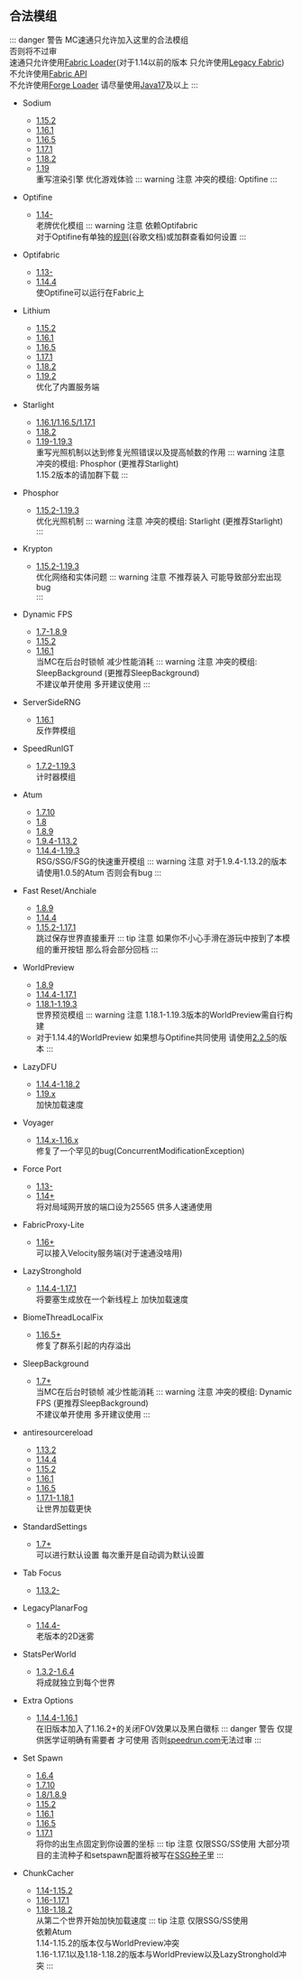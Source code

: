 ## 合法模组
::: danger 警告
MC速通只允许加入这里的合法模组   
否则将不过审   
速通只允许使用[Fabric Loader](https://fabricmc.net/)(对于1.14以前的版本 只允许使用[Legacy Fabric](https://legacyfabric.net/))   
不允许使用[Fabric API](https://modrinth.com/mod/fabric-api)   
不允许使用[Forge Loader](https://files.minecraftforge.net/net/minecraftforge/forge/)
请尽量使用[Java17](https://www.oracle.com/java/technologies/javase/jdk17-archive-downloads.html)及以上
:::
- Sodium
    - [1.15.2](https://github.com/Minecraft-Java-Edition-Speedrunning/mcsr-sodium-1.15.2/releases)
    - [1.16.1](https://github.com/Minecraft-Java-Edition-Speedrunning/mcsr-sodium-1.16.1/releases)
    - [1.16.5](https://github.com/Minecraft-Java-Edition-Speedrunning/mcsr-sodium-1.16.5/releases)
    - [1.17.1](https://github.com/Minecraft-Java-Edition-Speedrunning/mcsr-sodium-1.17.1/releases)
    - [1.18.2](https://github.com/Minecraft-Java-Edition-Speedrunning/mcsr-sodium-1.18.2/releases)
    - [1.19](https://github.com/Minecraft-Java-Edition-Speedrunning/mcsr-sodium-1.19/releases)   
  重写渲染引擎 优化游戏体验
  ::: warning 注意
  冲突的模组: Optifine
  :::

- Optifine
    - [1.14-](https://optifine.net/downloads)   
  老牌优化模组
  ::: warning 注意
    依赖Optifabric   
    对于Optifine有单独的[规则](http://bombch.us/DOOK)(谷歌文档)或加群查看如何设置
  :::

- Optifabric
    - [1.13-](https://github.com/RedLime/OptiFabric-Pre1.14/releases)
    - [1.14.4](https://github.com/Sjouwer/OptiFabric-1.14.4-Updated/releases)   
  使Optifine可以运行在Fabric上
- Lithium
    - [1.15.2](https://www.curseforge.com/minecraft/mc-mods/lithium/files/2904300)
    - [1.16.1](https://github.com/mrmangohands/lithium-fabric/releases)
    - [1.16.5](https://modrinth.com/mod/lithium/version/rvsW1zhb)
    - [1.17.1](https://modrinth.com/mod/lithium/version/mc1.17.1-0.7.5)
    - [1.18.2](https://modrinth.com/mod/lithium/version/mc1.18.2-0.10.2)
    - [1.19.2](https://modrinth.com/mod/lithium/version/mc1.19.2-0.10.2)   
  优化了内置服务端

- Starlight
    - [1.16.1/1.16.5/1.17.1](https://github.com/PaperMC/Starlight/releases)
    - [1.18.2](https://modrinth.com/mod/starlight/version/4ew9whL8)
    - [1.19-1.19.3](https://modrinth.com/mod/starlight/version/1.1.1%2B1.19)   
  重写光照机制以达到修复光照错误以及提高帧数的作用
      ::: warning 注意
      冲突的模组: Phosphor (更推荐Starlight)   
      1.15.2版本的请加群下载
      :::

- Phosphor
    - [1.15.2-1.19.3](https://github.com/CaffeineMC/phosphor-fabric/releases)   
  优化光照机制
      ::: warning 注意
      冲突的模组: Starlight (更推荐Starlight)   
      :::

- Krypton
    - [1.15.2-1.19.3](https://github.com/mrmangohands/krypton/releases)    
  优化网络和实体问题
      ::: warning 注意
      不推荐装入 可能导致部分宏出现bug   
      :::
- Dynamic FPS
    - [1.7-1.8.9](https://github.com/RedLime/Pre1.9-Dynamic-FPS/releases/tag/1.0.1)
    - [1.15.2](https://cdn.discordapp.com/attachments/816880312415027280/926260415900561408/dynamic-fps-2.0.4-but-different.jar)
    - [1.16.1](https://cdn.discordapp.com/attachments/830250875376107542/880559489735086100/dynamic-menu-fps-0.1.jar)   
  当MC在后台时锁帧 减少性能消耗
      ::: warning 注意
      冲突的模组: SleepBackground (更推荐SleepBackground)   
      不建议单开使用 多开建议使用
      :::

- ServerSideRNG
    - [1.16.1](https://github.com/Minecraft-Java-Edition-Speedrunning/mcsr-serversiderng-1.16.1/releases)   
  反作弊模组

- SpeedRunIGT
    - [1.7.2-1.19.3](https://redlime.github.io/SpeedRunIGT/)   
  计时器模组

- Atum
    - [1.7.10](https://github.com/Minecraft-Java-Edition-Speedrunning/mcsr-atum-1.7.10/releases)
    - [1.8](https://github.com/Minecraft-Java-Edition-Speedrunning/mcsr-atum-1.8/releases)
    - [1.8.9](https://github.com/Minecraft-Java-Edition-Speedrunning/mcsr-atum-1.8.9/releases)
    - [1.9.4-1.13.2](https://github.com/VoidXWalker/Atum/releases/tag/v1.0.5)
    - [1.14.4-1.19.3](https://modrinth.com/mod/atum)   
  RSG/SSG/FSG的快速重开模组
  ::: warning 注意
  对于1.9.4-1.13.2的版本 请使用1.0.5的Atum 否则会有bug
  :::

- Fast Reset/Anchiale
    - [1.8.9](https://github.com/VoidXWalker/Anchiale/releases)
    - [1.14.4](https://github.com/marinersfan824/FastReset/releases/tag/1.14.4)
    - [1.15.2-1.17.1](https://github.com/jan-leila/FastReset/releases/)    
  跳过保存世界直接重开
  ::: tip 注意
  如果你不小心手滑在游玩中按到了本模组的重开按钮 那么将会部分回档
  :::

- WorldPreview
    - [1.8.9](https://github.com/Minecraft-Java-Edition-Speedrunning/mcsr-worldpreview-1.8.9/releases)
    - [1.14.4-1.17.1](https://modrinth.com/mod/worldpreview)
    - [1.18.1-1.19.3](https://github.com/VoidXWalker/WorldPreview)   
  世界预览模组
  ::: warning 注意
  1.18.1-1.19.3版本的WorldPreview需自行构建   
    - 对于1.14.4的WorldPreview 如果想与Optifine共同使用 请使用[2.2.5](https://github.com/VoidXWalker/WorldPreview/releases/tag/v2.2.5)的版本
  :::

- LazyDFU
    - [1.14.4-1.18.2](https://modrinth.com/mod/lazydfu/version/C6e265zK)
    - [1.19.x](https://modrinth.com/mod/lazydfu/version/0.1.3)   
  加快加载速度

- Voyager
    - [1.14.x-1.16.x](https://github.com/modmuss50/Voyager/releases/tag/1.0.0)      
  修复了一个罕见的bug(ConcurrentModificationException)

- Force Port
    - [1.13-](https://github.com/marinersfan824/Force-Port-Mod/releases)
    - [1.14+](https://github.com/DuncanRuns/Force-Port-Mod/releases)   
  将对局域网开放的端口设为25565 供多人速通使用   

- FabricProxy-Lite
    - [1.16+](https://modrinth.com/mod/fabricproxy-lite/versions)   
  可以接入Velocity服务端(对于速通没啥用)

- LazyStronghold
    - [1.14.4-1.17.1](https://github.com/Gregor0410/LazyStronghold/releases)   
  将要塞生成放在一个新线程上 加快加载速度

- BiomeThreadLocalFix
    - [1.16.5+](https://github.com/RedLime/BiomeThreadLocalFix/releases)    
  修复了群系引起的内存溢出

- SleepBackground
    - [1.7+](https://github.com/RedLime/SleepBackground/releases)   
      当MC在后台时锁帧 减少性能消耗
      ::: warning 注意
      冲突的模组: Dynamic FPS (更推荐SleepBackground)   
      不建议单开使用 多开建议使用
      :::

- antiresourcereload
    - [1.13.2](https://github.com/Minecraft-Java-Edition-Speedrunning/mcsr-antiresourcereload-1.13.2/releases)
    - [1.14.4](https://github.com/Minecraft-Java-Edition-Speedrunning/mcsr-antiresourcereload-1.14.4/releases)
    - [1.15.2](https://github.com/Minecraft-Java-Edition-Speedrunning/mcsr-antiresourcereload-1.15.2/releases)
    - [1.16.1](https://github.com/Minecraft-Java-Edition-Speedrunning/mcsr-antiresourcereload-1.16.1/releases)
    - [1.16.5](https://github.com/Minecraft-Java-Edition-Speedrunning/mcsr-antiresourcereload-1.16.5/releases)
    - [1.17.1-1.18.1](https://github.com/Minecraft-Java-Edition-Speedrunning/mcsr-antiresourcereload-1.17.1-1.18.1/releases)   
  让世界加载更快

- StandardSettings
    - [1.7+](https://github.com/KingContaria/StandardSettings/releases/tag/v1.2.2)   
  可以进行默认设置 每次重开是自动调为默认设置
  
- Tab Focus
    - [1.13.2-](https://github.com/RedLime/TabFocus/releases)   

- LegacyPlanarFog
    - [1.14.4-](https://github.com/RedLime/LegacyPlanarFog/releases)   
  老版本的2D迷雾

- StatsPerWorld
    - [1.3.2-1.6.4](https://github.com/RedLime/StatsPerWorld/releases)   
  将成就独立到每个世界

- Extra Options
    - [1.14.4-1.16.1](https://github.com/VoidXWalker/extra-options/releases)   
  在旧版本加入了1.16.2+的关闭FOV效果以及黑白徽标
  ::: danger 警告
  仅提供医学证明确有需要者 才可使用 否则[speedrun.com](https://www.speedrun.com)无法过审
  :::

- Set Spawn
    - [1.6.4](https://github.com/Minecraft-Java-Edition-Speedrunning/mcsr-set-spawn-1.6.4/releases)
    - [1.7.10](https://github.com/Minecraft-Java-Edition-Speedrunning/mcsr-set-spawn-1.7.10/releases)
    - [1.8/1.8.9](https://github.com/Minecraft-Java-Edition-Speedrunning/mcsr-set-spawn-1.8-1.8.9/releases)
    - [1.15.2](https://github.com/Minecraft-Java-Edition-Speedrunning/mcsr-set-spawn-1.15.2/releases)
    - [1.16.1](https://github.com/Minecraft-Java-Edition-Speedrunning/mcsr-set-spawn-1.16.1/releases)
    - [1.16.5](https://github.com/Minecraft-Java-Edition-Speedrunning/mcsr-set-spawn-1.16.5/releases)
    - [1.17.1](https://github.com/Minecraft-Java-Edition-Speedrunning/mcsr-set-spawn-1.17.1/releases)   
  将你的出生点固定到你设置的坐标
  ::: tip 注意
  仅限SSG/SS使用 大部分项目的主流种子和setspawn配置将被写在[SSG种子](ssgseeds.md)里
  :::

- ChunkCacher
    - [1.14-1.15.2](https://github.com/Minecraft-Java-Edition-Speedrunning/mcsr-chunkcacher-1.14-1.15.2/releases)
    - [1.16-1.17.1](https://github.com/Minecraft-Java-Edition-Speedrunning/mcsr-chunkcacher-1.16-1.17.1/releases)
    - [1.18-1.18.2](https://github.com/Minecraft-Java-Edition-Speedrunning/mcsr-chunkcacher-1.18-1.18.2/releases)   
  从第二个世界开始加快加载速度
  ::: tip 注意
  仅限SSG/SS使用   
  依赖Atum   
  1.14-1.15.2的版本仅与WorldPreview冲突   
  1.16-1.17.1以及1.18-1.18.2的版本与WorldPreview以及LazyStronghold冲突
  :::